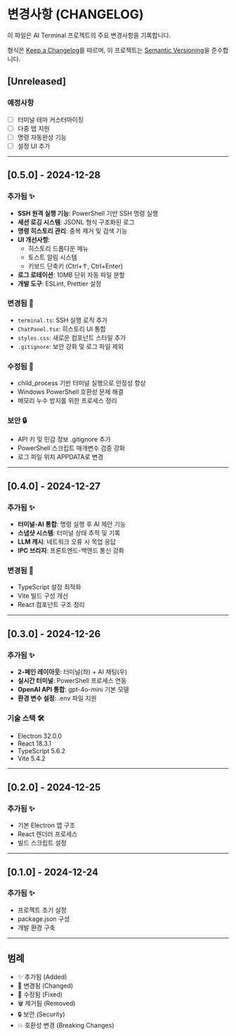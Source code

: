 # 변경사항 (CHANGELOG)

이 파일은 AI Terminal 프로젝트의 주요 변경사항을 기록합니다.

형식은 [Keep a Changelog](https://keepachangelog.com/ko/1.0.0/)를 따르며,
이 프로젝트는 [Semantic Versioning](https://semver.org/lang/ko/)을 준수합니다.

## [Unreleased]

### 예정사항
- [ ] 터미널 테마 커스터마이징
- [ ] 다중 탭 지원
- [ ] 명령 자동완성 기능
- [ ] 설정 UI 추가

---

## [0.5.0] - 2024-12-28

### 추가됨 ✨
- **SSH 원격 실행 기능**: PowerShell 기반 SSH 명령 실행
- **세션 로깅 시스템**: JSONL 형식 구조화된 로그
- **명령 히스토리 관리**: 중복 제거 및 검색 기능
- **UI 개선사항**:
  - 히스토리 드롭다운 메뉴
  - 토스트 알림 시스템
  - 키보드 단축키 (Ctrl+↑, Ctrl+Enter)
- **로그 로테이션**: 10MB 단위 자동 파일 분할
- **개발 도구**: ESLint, Prettier 설정

### 변경됨 🔄
- `terminal.ts`: SSH 실행 로직 추가
- `ChatPanel.tsx`: 히스토리 UI 통합
- `styles.css`: 새로운 컴포넌트 스타일 추가
- `.gitignore`: 보안 강화 및 로그 파일 제외

### 수정됨 🐛
- child_process 기반 터미널 실행으로 안정성 향상
- Windows PowerShell 호환성 문제 해결
- 메모리 누수 방지를 위한 프로세스 정리

### 보안 🔒
- API 키 및 민감 정보 .gitignore 추가
- PowerShell 스크립트 매개변수 검증 강화
- 로그 파일 위치 APPDATA로 변경

---

## [0.4.0] - 2024-12-27

### 추가됨 ✨
- **터미널-AI 통합**: 명령 실행 후 AI 제안 기능
- **스냅샷 시스템**: 터미널 상태 추적 및 기록
- **LLM 캐시**: 네트워크 오류 시 목업 응답
- **IPC 브리지**: 프론트엔드-백엔드 통신 강화

### 변경됨 🔄
- TypeScript 설정 최적화
- Vite 빌드 구성 개선
- React 컴포넌트 구조 정리

---

## [0.3.0] - 2024-12-26

### 추가됨 ✨
- **2-페인 레이아웃**: 터미널(좌) + AI 채팅(우)
- **실시간 터미널**: PowerShell 프로세스 연동
- **OpenAI API 통합**: gpt-4o-mini 기본 모델
- **환경 변수 설정**: .env 파일 지원

### 기술 스택 🛠️
- Electron 32.0.0
- React 18.3.1
- TypeScript 5.6.2
- Vite 5.4.2

---

## [0.2.0] - 2024-12-25

### 추가됨 ✨
- 기본 Electron 앱 구조
- React 렌더러 프로세스
- 빌드 스크립트 설정

---

## [0.1.0] - 2024-12-24

### 추가됨 ✨
- 프로젝트 초기 설정
- package.json 구성
- 개발 환경 구축

---

## 범례

- ✨ 추가됨 (Added)
- 🔄 변경됨 (Changed)  
- 🐛 수정됨 (Fixed)
- 🗑️ 제거됨 (Removed)
- 🔒 보안 (Security)
- 💥 호환성 변경 (Breaking Changes)